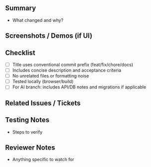 ## Summary

- What changed and why?

## Screenshots / Demos (if UI)

## Checklist

- [ ] Title uses conventional commit prefix (feat/fix/chore/docs)
- [ ] Includes concise description and acceptance criteria
- [ ] No unrelated files or formatting noise
- [ ] Tested locally (browser/build)
- [ ] For AI branch: includes API/DB notes and migrations if applicable

## Related Issues / Tickets

## Testing Notes

- Steps to verify

## Reviewer Notes

- Anything specific to watch for

